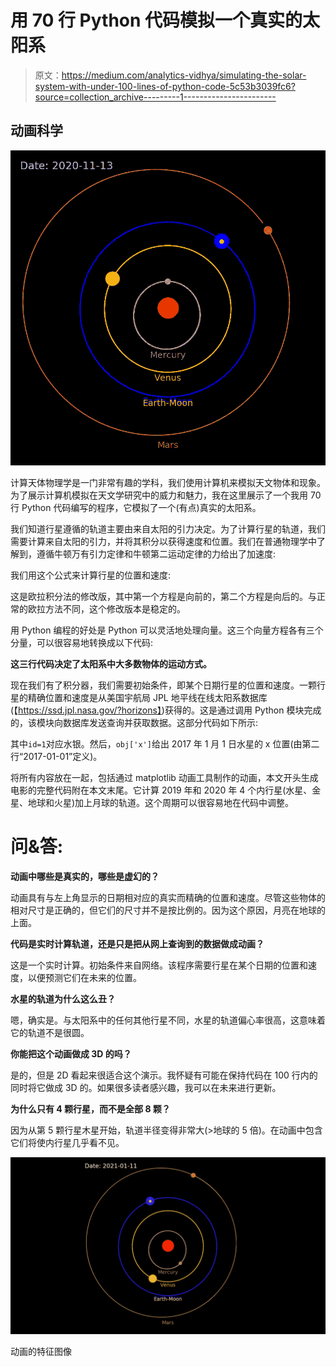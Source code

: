 # 用 70 行 Python 代码模拟一个真实的太阳系

> 原文：<https://medium.com/analytics-vidhya/simulating-the-solar-system-with-under-100-lines-of-python-code-5c53b3039fc6?source=collection_archive---------1----------------------->

## 动画科学

![](img/ff4856cac05340fa284629f834c97fe2.png)

计算天体物理学是一门非常有趣的学科，我们使用计算机来模拟天文物体和现象。为了展示计算机模拟在天文学研究中的威力和魅力，我在这里展示了一个我用 70 行 Python 代码编写的程序，它模拟了一个(有点)真实的太阳系。

我们知道行星遵循的轨道主要由来自太阳的引力决定。为了计算行星的轨道，我们需要计算来自太阳的引力，并将其积分以获得速度和位置。我们在普通物理学中了解到，遵循牛顿万有引力定律和牛顿第二运动定律的力给出了加速度:

我们用这个公式来计算行星的位置和速度:

这是欧拉积分法的修改版，其中第一个方程是向前的，第二个方程是向后的。与正常的欧拉方法不同，这个修改版本是稳定的。

用 Python 编程的好处是 Python 可以灵活地处理向量。这三个向量方程各有三个分量，可以很容易地转换成以下代码:

**这三行代码决定了太阳系中大多数物体的运动方式。**

现在我们有了积分器，我们需要初始条件，即某个日期行星的位置和速度。一颗行星的精确位置和速度是从美国宇航局 JPL 地平线在线太阳系数据库(【https://ssd.jpl.nasa.gov/?horizons】)获得的。这是通过调用 Python 模块完成的，该模块向数据库发送查询并获取数据。这部分代码如下所示:

其中`id=1`对应水银。然后，`obj['x']`给出 2017 年 1 月 1 日水星的 x 位置(由第二行“2017-01-01”定义)。

将所有内容放在一起，包括通过 matplotlib 动画工具制作的动画，本文开头生成电影的完整代码附在本文末尾。它计算 2019 年和 2020 年 4 个内行星(水星、金星、地球和火星)加上月球的轨道。这个周期可以很容易地在代码中调整。

# 问&答:

**动画中哪些是真实的，哪些是虚幻的？**

动画具有与左上角显示的日期相对应的真实而精确的位置和速度。尽管这些物体的相对尺寸是正确的，但它们的尺寸并不是按比例的。因为这个原因，月亮在地球的上面。

**代码是实时计算轨道，还是只是把从网上查询到的数据做成动画？**

这是一个实时计算。初始条件来自网络。该程序需要行星在某个日期的位置和速度，以便预测它们在未来的位置。

**水星的轨道为什么这么丑？**

嗯，确实是。与太阳系中的任何其他行星不同，水星的轨道偏心率很高，这意味着它的轨道不是很圆。

**你能把这个动画做成 3D 的吗？**

是的，但是 2D 看起来很适合这个演示。我怀疑有可能在保持代码在 100 行内的同时将它做成 3D 的。如果很多读者感兴趣，我可以在未来进行更新。

**为什么只有 4 颗行星，而不是全部 8 颗？**

因为从第 5 颗行星木星开始，轨道半径变得非常大(>地球的 5 倍)。在动画中包含它们将使内行星几乎看不见。

![](img/f651fcd5b9f4bdaf3bb9720ef084467c.png)

动画的特征图像